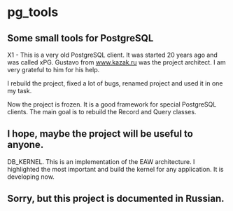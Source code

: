 # pg_tools
Some small tools for PostgreSQL
--------------------------------
X1 - This is a very old PostgreSQL client. It was started 20 years ago and was called xPG.
Gustavo from www.kazak.ru was the project architect. 
I am very grateful to him for his help.

I rebuild the project, fixed a lot of bugs, renamed project and used it in one
my task.

Now the project is frozen. It is a good framework for special PostgreSQL clients.
The main goal is to rebuild the Record and Query classes.

I hope, maybe the project will be useful to anyone.
--------------------------------------------------
DB_KERNEL. This is an implementation of the EAW architecture. 
I highlighted the most important and build the kernel for any application.
It is developing now.

Sorry, but this project is documented in Russian.
------------------------------------------------
